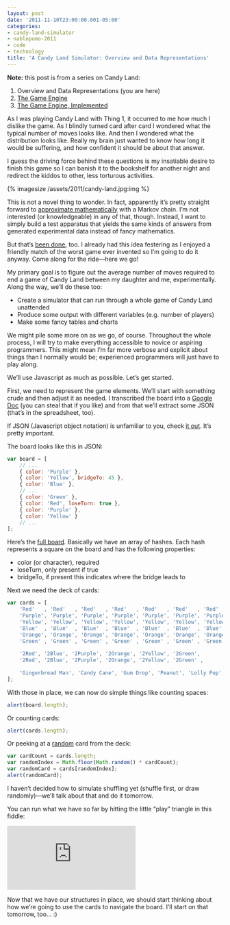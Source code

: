 ```yaml
---
layout: post
date: '2011-11-10T23:00:00.001-05:00'
categories:
- candy-land-simulator
- nablopomo-2011
- code
- technology
title: 'A Candy Land Simulator: Overview and Data Representations'
---
```


**Note:** this post is from a series on Candy Land:

1. Overview and Data Representations (you are here)
2. [The Game Engine](candy-land-simulator-game-engine)
3. [The Game Engine, Implemented](note-this-post-is-from-series-on-candy)


As I was playing Candy Land with Thing 1, it occurred to me how much I dislike the game. As I blindly turned card after card I wondered what the typical number of moves looks like. And then I wondered what the distribution looks like. Really my brain just wanted to know how long it would be suffering, and how confident it should be about that answer.

I guess the driving force behind these questions is my insatiable desire to finish this game so I can banish it to the bookshelf for another night and redirect the kiddos to other, less torturous activities.

{% imagesize /assets/2011/candy-land.jpg:img %}

This is not a novel thing to wonder. In fact, apparently it’s pretty straight forward to [approximate mathematically](http://www.math.niu.edu/~rusin/uses-math/games/candyland/) with a Markov chain. I’m not interested (or knowledgeable) in any of that, though. Instead, I want to simply build a test apparatus that yields the same kinds of answers from generated experimental data instead of fancy mathematics.

But that’s [been done](http://forthplace.com/candyland-simulator/), too. I already had this idea festering as I enjoyed a friendly match of the worst game ever invented so I’m going to do it anyway. Come along for the ride—here we go!

My primary goal is to figure out the average number of moves required to end a game of Candy Land between my daughter and me, experimentally. Along the way, we’ll do these too:  

* Create a simulator that can run through a whole game of Candy Land unattended
* Produce some output with different variables (e.g. number of players)
* Make some fancy tables and charts

We might pile some more on as we go, of course. Throughout the whole process, I will try to make everything accessible to novice or aspiring programmers. This might mean I’m far more verbose and explicit about things than I normally would be; experienced programmers will just have to play along.

We’ll use Javascript as much as possible. Let’s get started.

First, we need to represent the game elements. We’ll start with something crude and then adjust it as needed. I transcribed the board into a [Google Doc](https://docs.google.com/spreadsheet/ccc?key=0AveyCDgGdW3edElxUnUtQS1rdUpaaWtaTFpZRnZNYVE&hl=en_US#gid=0) (you can steal that if you like) and from that we’ll extract some JSON (that’s in the spreadsheet, too).

If JSON (Javascript object notation) is unfamiliar to you, check [it out](http://www.json.org/). It’s pretty important.

The board looks like this in JSON:  
```js
var board = [
    // ...
    { color: 'Purple' },
    { color: 'Yellow', bridgeTo: 45 },
    { color: 'Blue' },
    // ...
    { color: 'Green' },
    { color: 'Red', loseTurn: true },
    { color: 'Purple' },
    { color: 'Yellow' }
    // ...
];
```
 
Here’s the [full board](http://jsfiddle.net/mharen/crgAX/3/). Basically we have an array of hashes. Each hash represents a square on the board and has the following properties:

* color (or character), required
* loseTurn, only present if true
* bridgeTo, if present this indicates where the bridge leads to

Next we need the deck of cards:

```js
var cards = [
    'Red'   , 'Red'   , 'Red'   , 'Red'   , 'Red'   , 'Red'   , 'Red'   , 'Red'   ,
    'Purple', 'Purple', 'Purple', 'Purple', 'Purple', 'Purple', 'Purple', 'Purple',
    'Yellow', 'Yellow', 'Yellow', 'Yellow', 'Yellow', 'Yellow', 'Yellow', 'Yellow',
    'Blue'  , 'Blue'  , 'Blue'  , 'Blue'  , 'Blue'  , 'Blue'  , 'Blue'  , 'Blue'  ,
    'Orange', 'Orange', 'Orange', 'Orange', 'Orange', 'Orange', 'Orange', 'Orange',
    'Green' , 'Green' , 'Green' , 'Green' , 'Green' , 'Green' , 'Green' , 'Green' ,
    
    '2Red', '2Blue', '2Purple', '2Orange', '2Yellow', '2Green',
    '2Red', '2Blue', '2Purple', '2Orange', '2Yellow', '2Green' ,
    
    'Gingerbread Man', 'Candy Cane', 'Gum Drop', 'Peanut', 'Lolly Pop', 'Ice Cream Cone'
];
```
 
With those in place, we can now do simple things like counting spaces:

```js
alert(board.length);
```
 
Or counting cards:


```js
alert(cards.length);
```
 
Or peeking at a [random](https://developer.mozilla.org/en/JavaScript/Reference/Global_Objects/Math/random) card from the deck:

```js
var cardCount = cards.length;
var randomIndex = Math.floor(Math.random() * cardCount);
var randomCard = cards[randomIndex];
alert(randomCard);
```
 
I haven’t decided how to simulate shuffling yet (shuffle first, or draw randomly)—we’ll talk about that and do it tomorrow.

You can run what we have so far by hitting the little “play” triangle in this fiddle:

<iframe class="full-embed fixed-short" src="https://jsfiddle.net/mharen/crgAX/5/embedded/js,result" frameborder="0" allowfullscreen="allowfullscreen"></iframe>

Now that we have our structures in place, we should start thinking about how we’re going to use the cards to navigate the board. I’ll start on that tomorrow, too... :)